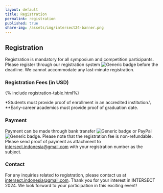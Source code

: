 ```yaml
---
layout: default
title: Registration
permalink: registration
published: true
share-img: /assets/img/intersect24-banner.png
---
```


## Registration

Registration is mandatory for all symposium and competition participants. Please register through our registration system ![Generic badge](https://img.shields.io/badge/ToBeAdded-FF0000.svg) before the deadline. We cannot accommodate any last-minute registration.

### Registration Fees (in USD)

{% include registration-table.html%}


*Students must provide proof of enrollment in an accredited institution.\\
**Early-career academics must provide proof of graduation date.

### Payment

Payment can be made through bank transfer ![Generic badge](https://img.shields.io/badge/ToBeAdded-FF0000.svg) or PayPal ![Generic badge](https://img.shields.io/badge/ToBeAdded-FF0000.svg). Please note that the registration fee is non-refundable. Please send proof of payment as attachment to [intersect.indonesia@gmail.com](mailto:intersect.indonesia@gmail.com) with your registration number as the subject.

### Contact

For any inquiries related to registration, please contact us at [intersect.indonesia@gmail.com](mailto:intersect.indonesia@gmail.com). Thank you for your interest in INTERSECT 2024. We look forward to your participation in this exciting event!
